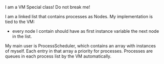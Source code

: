 I am a VM Special class! Do not break me!I am a linked list that contains processes as Nodes. My implementation is tied to the VM: - every node I contain should have as first instance variable the next node in the list.My main user is ProcessScheduler, which contains an array with instances of myself. Each entry in that array a priority for processes. Processes are queues in each process list by the VM automatically.